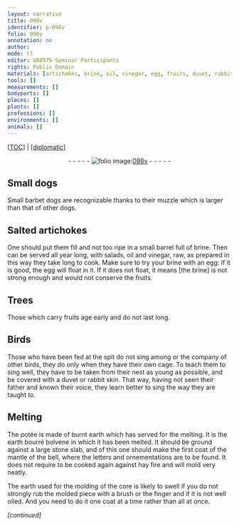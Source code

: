 ```yaml
---
layout: narrative
title: 098v
identifier: p-098v
folio: 098v
annotation: no
author:
mode: tl
editor: GR8975 Seminar Participants
rights: Public Domain
materials: [artichokes, brine, oil, vinegar, egg, fruits, duvet, rabbit skin, potée, burnt earth, earth, stone, hay fire]
tools: []
measurements: []
bodyparts: []
places: []
plants: []
professions: []
environments: []
animals: []
---
```


<p><a href="{{ site.baseurl }}/translation/">[TOC]</a> | <a href="{{ site.baseurl }}/texts/p-098v_tc/" target="_blank">[diplomatic]</a></p><div class="folio" align="center">- - - - - <a href="http://gallica.bnf.fr/ark:/12148/btv1b10500001g/f202.image" target="_blank"><img src="https://cu-mkp.github.io/2017-workshop-edition/assets/photo-icon.png" alt="folio image: " style="display:inline-block; margin-bottom:-3px;"/>098v</a> - - - - - </div>  
  

## Small dogs

 
Small barbet dogs are recognizable thanks to their muzzle which is larger than that of other dogs.
 
 
  

## Salted <span class="m">artichokes</span>

 
One should put them fill and not too ripe in a small barrel full of <span class="m">brine</span>. Then can be served all year long, with salads, <span class="m">oil</span> and <span class="m">vinegar</span>, raw, as prepared in this way they take long to cook. Make sure to try your <span class="m">brine</span> with an <span class="m">egg</span>: if it is good, the <span class="m">egg</span> will float in it. If it does not float, it means [the <span class="m">brine</span>] is not strong enough and would not conserve the <span class="m">fruits</span>.
 
 
  

## Trees

 
Those which carry <span class="m">fruits</span> age early and do not last long.
 
 
  

## Birds

 
Those who have been fed at the spit do not sing among or the company of other birds, they do only when they have their own cage. To teach them to sing well, they have to be taken from their nest as young as possible, and be covered with a <span class="m">duvet</span> or <span class="m">rabbit skin</span>. That way, having not seen their father and known their voice, they learn better to sing the way they are taught to.
 
 
  

## Melting

 
The <span class="m">potée</span> is made of <span class="m">burnt earth</span> which has served for the melting. It is the <span class="m">earth</span> bourré bolvene in which it has been melted. It should be ground against a large <span class="m">stone</span> slab, and of this one should make the first coat of the mantle of the bell, where the letters and ornementations are to be found. It does not require to be cooked again against <span class="m">hay fire</span> and will mold very neatly.
 
The <span class="m">earth</span> used for the molding of the core is likely to swell if you do not strongly rub the molded piece with a brush or the finger and if it is not well <span class="m">oil</span>ed. And you need to do it one coat at a time rather than all at once.
 
*[continued]*
 
